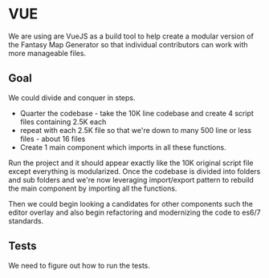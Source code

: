 # VUE

We are using are VueJS as a build tool to help create a modular version of the Fantasy Map Generator so that individual contributors can work with more manageable files.

## Goal

We could divide and conquer in steps.

* Quarter the codebase - take the 10K line codebase and create 4 script files containing 2.5K each
* repeat with each 2.5K file so that we're down to many 500 line or less files - about 16 files
* Create 1 main component which imports in all these functions.

Run the project and it should appear exactly like the 10K original script file except everything is modularized.
Once the codebase is divided into folders and sub folders and we're now leveraging import/export pattern to rebuild the main component by importing all the functions.

Then we could begin looking a candidates for other components such the editor overlay and also begin refactoring and modernizing the code to es6/7 standards.

## Tests

We need to figure out how to run the tests.
